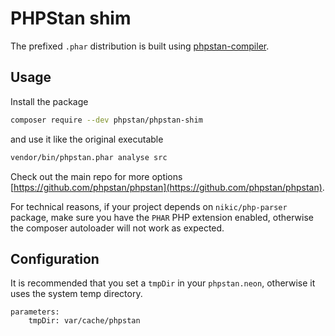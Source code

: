 # PHPStan shim

The prefixed `.phar` distribution is built using [phpstan-compiler](https://github.com/phpstan/phpstan-compiler).

## Usage

Install the package

```bash
composer require --dev phpstan/phpstan-shim
```

and use it like the original executable

```bash
vendor/bin/phpstan.phar analyse src
```

Check out the main repo for more options [https://github.com/phpstan/phpstan](https://github.com/phpstan/phpstan).

For technical reasons, if your project depends on `nikic/php-parser` package, make sure you have the `PHAR` PHP extension enabled, otherwise the composer autoloader will not work as expected.

## Configuration

It is recommended that you set a `tmpDir` in your `phpstan.neon`, otherwise it uses the system temp directory.

```
parameters:
    tmpDir: var/cache/phpstan
```
